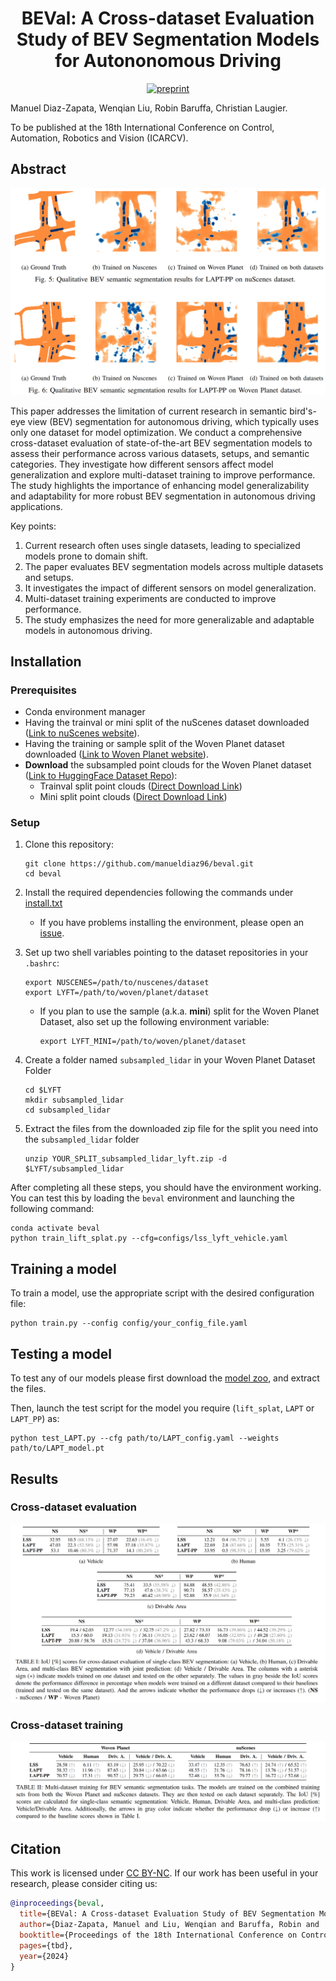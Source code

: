 <div align="center">

# BEVal: A Cross-dataset Evaluation Study of BEV Segmentation Models for Autononomous Driving
[![preprint](http://img.shields.io/badge/preprint-arxiv.2408.16322-B31B1B.svg)](https://arxiv.org/abs/2408.16322)

</div>

Manuel Diaz-Zapata, Wenqian Liu, Robin Baruffa, Christian Laugier.

To be published at the 18th International Conference on Control, Automation, Robotics and Vision (ICARCV).


## Abstract

![ReadmeFig](figures/comparison.png)

This paper addresses the limitation of current research in semantic bird's-eye view (BEV) segmentation for autonomous driving, which typically uses only one dataset for model optimization. We conduct a comprehensive cross-dataset evaluation of state-of-the-art BEV segmentation models to assess their performance across various datasets, setups, and semantic categories. They investigate how different sensors affect model generalization and explore multi-dataset training to improve performance. The study highlights the importance of enhancing model generalizability and adaptability for more robust BEV segmentation in autonomous driving applications.

Key points:

1. Current research often uses single datasets, leading to specialized models prone to domain shift.
2. The paper evaluates BEV segmentation models across multiple datasets and setups.
3. It investigates the impact of different sensors on model generalization.
4. Multi-dataset training experiments are conducted to improve performance.
5. The study emphasizes the need for more generalizable and adaptable models in autonomous driving.

## Installation

### Prerequisites

- Conda environment manager
- Having the trainval or mini split of the nuScenes dataset downloaded ([Link to nuScenes website](https://www.nuscenes.org/nuscenes#download)). 
- Having the training or sample split of the Woven Planet dataset downloaded ([Link to Woven Planet website](https://woven.toyota/en/perception-dataset/)).
- **Download** the subsampled point clouds for the Woven Planet dataset ([Link to HuggingFace Dataset Repo](https://huggingface.co/datasets/manutheeng/subsampled-lyft)):
     - Trainval split point clouds ([Direct Download Link](https://huggingface.co/datasets/manutheeng/subsampled-lyft/resolve/main/subsampled_lidar_lyft.zip?download=true))
     - Mini split point clouds ([Direct Download Link](https://huggingface.co/datasets/manutheeng/subsampled-lyft/resolve/main/mini_subsampled_lidar.zip?download=true))

### Setup

1. Clone this repository:
   ```
   git clone https://github.com/manueldiaz96/beval.git
   cd beval
   ```
2. Install the required dependencies following the commands under [install.txt](install.txt)
   - If you have problems installing the environment, please open an [issue](https://github.com/manueldiaz96/beval/issues).
     
3. Set up two shell variables pointing to the dataset repositories in your `.bashrc`:
   ```
   export NUSCENES=/path/to/nuscenes/dataset
   export LYFT=/path/to/woven/planet/dataset
   ```
   - If you plan to use the sample (a.k.a. **mini**) split for the Woven Planet Dataset, also set up the following environment variable:
     ```
     export LYFT_MINI=/path/to/woven/planet/dataset
     ``` 
 4. Create a folder named `subsampled_lidar` in your Woven Planet Dataset Folder
    ```
    cd $LYFT
    mkdir subsampled_lidar
    cd subsampled_lidar
    ```
 5. Extract the files from the downloaded zip file for the split you need into the `subsampled_lidar` folder
    ```
    unzip YOUR_SPLIT_subsampled_lidar_lyft.zip -d $LYFT/subsampled_lidar
    ``` 

After completing all these steps, you should have the environment working. You can test this by loading the `beval` environment and launching the following command:

```
conda activate beval
python train_lift_splat.py --cfg=configs/lss_lyft_vehicle.yaml
```

## Training a model

To train a model, use the appropriate script with the desired configuration file:

```
python train.py --config config/your_config_file.yaml
```

## Testing a model

To test any of our models please first download the [model zoo](https://drive.google.com/drive/folders/1CnFbOwk380nqJdQ-fHFSPHMhrVUsrkF0?usp=drive_link), and extract the files.

Then, launch the test script for the model you require (`lift_splat`, `LAPT` or `LAPT_PP`) as:

```
python test_LAPT.py --cfg path/to/LAPT_config.yaml --weights path/to/LAPT_model.pt
```

## Results

### Cross-dataset evaluation

![CrossEvalFig](figures/results_cross_eval.png)

### Cross-dataset training

![CrossTrainFig](figures/results_cross_training.png)

## Citation

This work is licensed under [CC BY-NC](LICENSE). If our work has been useful in your research, please consider citing us:

```bibtex
@inproceedings{beval,
  title={BEVal: A Cross-dataset Evaluation Study of BEV Segmentation Models for Autononomous Driving},
  author={Diaz-Zapata, Manuel and Liu, Wenqian and Baruffa, Robin and  Laugier, Christian},
  booktitle={Proceedings of the 18th International Conference on Control, Automation, Robotics and Vision (ICARCV)},
  pages={tbd},
  year={2024}
}

```
